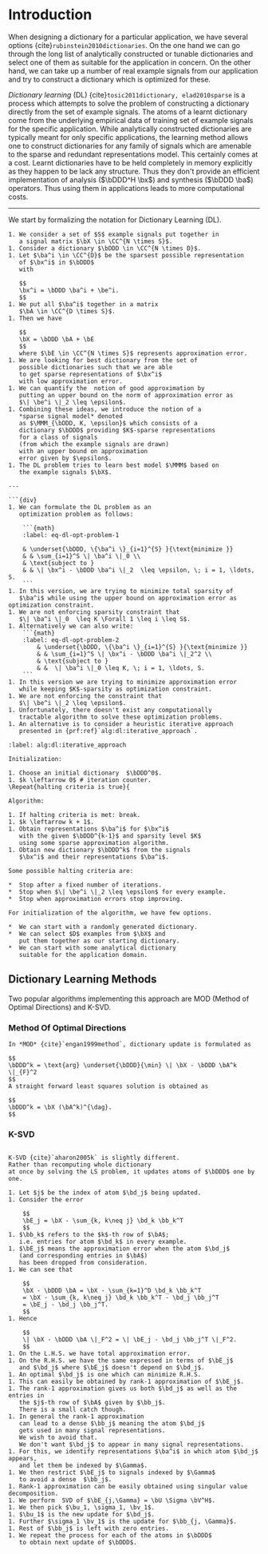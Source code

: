 # Introduction

When designing a dictionary for a particular application, we have several  options {cite}`rubinstein2010dictionaries`. 
On the one hand we can go through the long list of analytically constructed or tunable dictionaries and
select one of them as suitable for the application in concern. 
On the other hand, we can take up a number of real example signals
from our application 
and try to construct a dictionary which is optimized for these. 

*Dictionary learning* (DL) 
{cite}`tosic2011dictionary, elad2010sparse`
is a process which attempts to solve the problem of constructing a dictionary  directly from the set of example signals.
The atoms of a learnt dictionary come from the underlying
empirical data of training set of example signals
for the specific application. 
While analytically constructed dictionaries are typically
meant for only specific applications,
the learning method allows one to construct dictionaries 
for any family of signals which are amenable to
the sparse and redundant representations model. 
This certainly comes at a cost.
Learnt dictionaries have to be held completely in memory 
explicitly as they happen to be lack any structure. 
Thus they don't provide an efficient implementation of analysis 
($\bDDD^H \bx$) and synthesis ($\bDDD \ba$) operators. 
Thus using them in applications leads to more computational costs. 

---

We start by formalizing the notation for Dictionary Learning (DL).

````{div}
1. We consider a set of $S$ example signals put together in
   a signal matrix $\bX \in \CC^{N \times S}$. 
1. Consider a dictionary $\bDDD \in \CC^{N \times D}$. 
1. Let $\ba^i \in \CC^{D}$ be the sparsest possible representation
   of $\bx^i$ in $\bDDD$ 
   with 

   $$
   \bx^i = \bDDD \ba^i + \be^i.
   $$
1. We put all $\ba^i$ together in a matrix
   $\bA \in \CC^{D \times S}$.
1. Then we have

   $$
   \bX = \bDDD \bA + \bE
   $$
   where $\bE \in \CC^{N \times S}$ represents approximation error. 
1. We are looking for best dictionary from the set of
   possible dictionaries such that we are able
   to get sparse representations of $\bx^i$
   with low approximation error. 
1. We can quantify the  notion of good approximation by
   putting an upper bound on the norm of approximation error as
   $\| \be^i \|_2 \leq \epsilon$.
1. Combining these ideas, we introduce the notion of a 
   *sparse signal model* denoted 
   as $\MMM_{\bDDD, K, \epsilon}$ which consists of a 
   dictionary $\bDDD$ providing $K$-sparse representations 
   for a class of signals
   (from which the example signals are drawn)
   with an upper bound on approximation
   error given by $\epsilon$.
1. The DL problem tries to learn best model $\MMM$ based on
   the example signals $\bX$.

---

```{div}
1. We can formulate the DL problem as an
   optimization problem as follows:

    ```{math}
    :label: eq-dl-opt-problem-1

    & \underset{\bDDD, \{\ba^i \}_{i=1}^{S} }{\text{minimize }}
    & & \sum_{i=1}^S \| \ba^i \|_0 \\
    & \text{subject to }
    & & \| \bx^i - \bDDD \ba^i \|_2  \leq \epsilon, \; i = 1, \ldots, S.
    ```
1. In this version, we are trying to minimize total sparsity of
   $\ba^i$ while using the upper bound on approximation error as optimization constraint.
1. We are not enforcing sparsity constraint that
   $\| \ba^i \|_0  \leq K \Forall 1 \leq i \leq S$.
1. Alternatively we can also write:
    ```{math}
    :label: eq-dl-opt-problem-2
        & \underset{\bDDD, \{\ba^i \}_{i=1}^{S} }{\text{minimize }}
        & & \sum_{i=1}^S \| \bx^i - \bDDD \ba^i \|_2^2 \\
        & \text{subject to }
        & &  \| \ba^i \|_0 \leq K, \; i = 1, \ldots, S.
    ```
1. In this version we are trying to minimize approximation error
   while keeping $K$-sparsity as optimization constraint.
1. We are not enforcing the constraint that
   $\| \be^i \|_2 \leq \epsilon$.
1. Unfortunately, there doesn't exist any computationally
   tractable algorithm to solve these optimization problems.
1. An alternative is to consider a heuristic iterative approach
   presented in {prf:ref}`alg:dl:iterative_approach`.
````

````{prf:algorithm} Dictionary learning: iterative approach
:label: alg:dl:iterative_approach

Initialization:

1. Choose an initial dictionary  $\bDDD^0$.
1. $k \leftarrow 0$ # iteration counter.
\Repeat{halting criteria is true}{

Algorithm:

1. If halting criteria is met: break. 
1. $k \leftarrow k + 1$.
1. Obtain representations $\ba^i$ for $\bx^i$
   with the given $\bDDD^{k-1}$ and sparsity level $K$
   using some sparse approximation algorithm.
1. Obtain new dictionary $\bDDD^k$ from the signals
   $\bx^i$ and their representations $\ba^i$.
````

````{div}
Some possible halting criteria are: 

*  Stop after a fixed number of iterations.
*  Stop when $\| \be^i \|_2 \leq \epsilon$ for every example.
*  Stop when approximation errors stop improving.

For initialization of the algorithm, we have few options. 

*  We can start with a randomly generated dictionary.
*  We can select $D$ examples from $\bX$ and
   put them together as our starting dictionary.
*  We can start with some analytical dictionary
   suitable for the application domain. 
````

## Dictionary Learning Methods

Two popular algorithms implementing this approach are
MOD (Method of Optimal Directions) and K-SVD.


### Method Of Optimal Directions

````{div}
In *MOD* {cite}`engan1999method`, dictionary update is formulated as

$$
\bDDD^k = \text{arg} \underset{\bDDD}{\min} \| \bX - \bDDD \bA^k \|_{F}^2
$$
A straight forward least squares solution is obtained as

$$
\bDDD^k = \bX (\bA^k)^{\dag}.
$$
````

### K-SVD

````{div}

K-SVD {cite}`aharon2005k` is slightly different.
Rather than recomputing whole dictionary
at once by solving the LS problem, it updates atoms of $\bDDD$ one by one.

1. Let $j$ be the index of atom $\bd_j$ being updated.
1. Consider the error 

    $$
    \bE_j = \bX - \sum_{k, k\neq j} \bd_k \bb_k^T
    $$
1. $\bb_k$ refers to the $k$-th row of $\bA$;
   i.e. entries for atom $\bd_k$ in every example.
1. $\bE_j$ means the approximation error when the atom $\bd_j$
   (and corresponding entries in $\bA$)
   has been dropped from consideration.
1. We can see that
    
    $$
    \bX - \bDDD \bA = \bX - \sum_{k=1}^D \bd_k \bb_k^T
    = \bX - \sum_{k, k\neq j} \bd_k \bb_k^T - \bd_j \bb_j^T
    = \bE_j - \bd_j \bb_j^T.
    $$
1. Hence

    $$
    \| \bX - \bDDD \bA \|_F^2 = \| \bE_j - \bd_j \bb_j^T \|_F^2.
    $$
1. On the L.H.S. we have total approximation error.
1. On the R.H.S. we have the same expressed in terms of $\bE_j$
   and $\bd_j$ where $\bE_j$ doesn't depend on $\bd_j$.
1. An optimal $\bd_j$ is one which can minimize R.H.S.
1. This can easily be obtained by rank-1 approximation of $\bE_j$.
1. The rank-1 approximation gives us both $\bd_j$ as well as the entries in
   the $j$-th row of $\bA$ given by $\bb_j$.
   There is a small catch though.
1. In general the rank-1 approximation
   can lead to a dense $\bb_j$ meaning the atom $\bd_j$
   gets used in many signal representations.
   We wish to avoid that.
   We don't want $\bd_j$ to appear in many signal representations.
1. For this, we identify representations $\ba^i$ in which atom $\bd_j$ appears,
   and let them be indexed by $\Gamma$.
1. We then restrict $\bE_j$ to signals indexed by $\Gamma$
   to avoid a dense  $\bb_j$.
1. Rank-1 approximation can be easily obtained using singular value decomposition. 
1. We perform  SVD of $\bE_{j,\Gamma} = \bU \Sigma \bV^H$. 
1. We then pick $\bu_1, \sigma_1, \bv_1$.
1. $\bu_1$ is the new update for $\bd_j$. 
1. Further $\sigma_1 \bv_1$ is the update for $\bb_{j, \Gamma}$.
1. Rest of $\bb_j$ is left with zero entries.
1. We repeat the process for each of the atoms in $\bDDD$
   to obtain next update of $\bDDD$.
````
